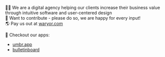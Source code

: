 🙋‍♀️ We are a digital agency helping our clients increase their business value through intuitive software and user-centered design<br>
🌈 Want to contribute - please do so, we are happy for every input!<br>
🌎 Pay us out at [waryor.com](https://waryor.com">waryor.com)<br>

🚀 Checkout our apps:
* [umbr.app](https://umbr.app/?ref=github)
* [bulletinboard](https://bulletinboard.app/?ref=github)
